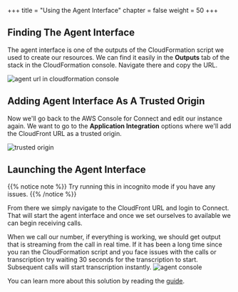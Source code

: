 +++
title = "Using the Agent Interface"
chapter = false
weight = 50
+++

## Finding The Agent Interface

The agent interface is one of the outputs of the CloudFormation script we used to create our resources. We can find it easily in the **Outputs** tab of the stack in the CloudFormation console. Navigate there and copy the URL.

![agent url in cloudformation console](/images/connect-transcribe/cloudformation-agent-url.png)

## Adding Agent Interface As A Trusted Origin

Now we'll go back to the AWS Console for Connect and edit our instance again. We want to go to the **Application Integration** options where we'll add the CloudFront URL as a trusted origin.

![trusted origin](/images/connect-transcribe/cloudformation-agent-url.png)

## Launching the Agent Interface

{{% notice note %}}
Try running this in incognito mode if you have any issues.
{{% /notice %}}

From there we simply navigate to the CloudFront URL and login to Connect. That will start the agent interface and once we set ourselves to available we can begin receiving calls. 

When we call our number, if everything is working, we should get output that is streaming from the call in real time. If it has been a long time since you ran the CloudFormation script and you face issues with the calls or transcription try waiting 30 seconds for the transcription to start. Subsequent calls will start transcription instantly.
![agent console](/images/connect-transcribe/agent-console.png)

You can learn more about this solution by reading the [guide](https://s3.amazonaws.com/solutions-reference/AI-powered-speech-analytics-for-amazon-connect/latest/AI+Powered+Speech+Analytics+for+Amazon+Connect.pdf).
